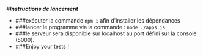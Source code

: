 #***Instructions de lancement***

+ ###exécuter la commande `npm i` afin d'installer les dépendances
+ ###lancer le programme via la commande : `node ./apps.js`
+ ###le serveur sera disponible sur localhost au port défini sur la console (5000).
+ ###Enjoy your tests !

